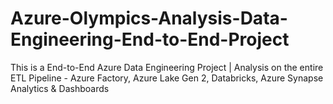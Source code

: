 # Azure-Olympics-Analysis-Data-Engineering-End-to-End-Project
This is a End-to-End Azure Data Engineering Project | Analysis on the entire ETL Pipeline - Azure Factory, Azure Lake Gen 2, Databricks, Azure Synapse Analytics &amp; Dashboards
